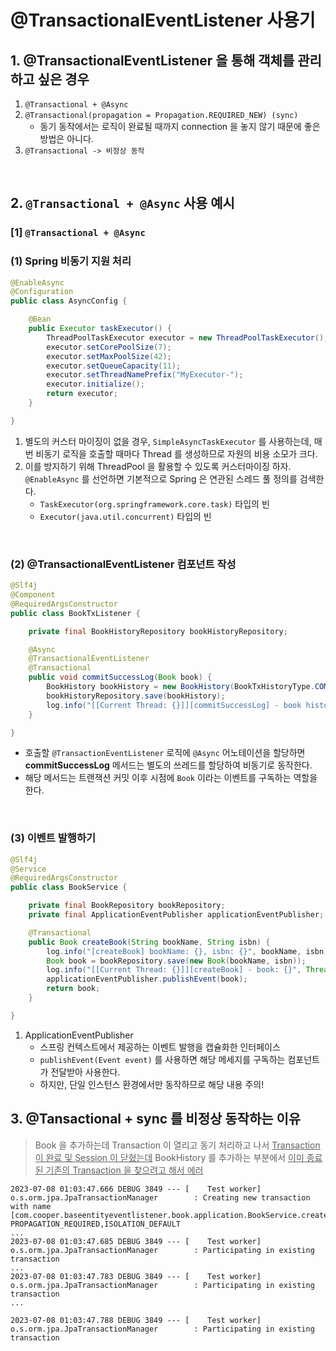 # @TransactionalEventListener 사용기

## 1. @TransactionalEventListener 을 통해 객체를 관리하고 싶은 경우

1. `@Transactional + @Async`
2. `@Transactional(propagation = Propagation.REQUIRED_NEW) (sync)`
   - 동기 동작에서는 로직이 완료될 때까지 connection 을 놓지 않기 때문에 좋은 방법은 아니다.  
3. `@Transactional -> 비정상 동작`

<br>

## 2. `@Transactional + @Async` 사용 예시

### [1] `@Transactional + @Async`

### (1) Spring 비동기 지원 처리

```java
@EnableAsync
@Configuration
public class AsyncConfig {

    @Bean
    public Executor taskExecutor() {
        ThreadPoolTaskExecutor executor = new ThreadPoolTaskExecutor();
        executor.setCorePoolSize(7);
        executor.setMaxPoolSize(42);
        executor.setQueueCapacity(11);
        executor.setThreadNamePrefix("MyExecutor-");
        executor.initialize();
        return executor;
    }

}

```

1. 별도의 커스터 마이징이 없을 경우, `SimpleAsyncTaskExecutor` 를 사용하는데, 매번 비동기 로직을 호출할 때마다 Thread 를 생성하므로
   자원의 비용 소모가 크다.
2. 이를 방지하기 위해 ThreadPool 을 활용할 수 있도록  커스터마이징 하자. `@EnableAsync` 를 선언하면 기본적으로 Spring 은 연관된 스레드 풀 정의를 
   검색한다.
    - `TaskExecutor(org.springframework.core.task)` 타입의 빈
    - `Executor(java.util.concurrent)` 타입의 빈

<br>

### (2) @TransactionalEventListener 컴포넌트 작성

```java
@Slf4j
@Component
@RequiredArgsConstructor
public class BookTxListener {

    private final BookHistoryRepository bookHistoryRepository;

    @Async
    @TransactionalEventListener
    @Transactional
    public void commitSuccessLog(Book book) {
        BookHistory bookHistory = new BookHistory(BookTxHistoryType.COMMIT, book.getIsbn());
        bookHistoryRepository.save(bookHistory);
        log.info("[[Current Thread: {}]][commitSuccessLog] - book history: {}", Thread.currentThread(), bookHistory);
    }

}
```
- 호출할 `@TransactionEventListener` 로직에 `@Async` 어노테이션을 할당하면 **commitSuccessLog** 메서드는 별도의 쓰레드를 할당하여 비동기로 동작한다.
- 해당 메서드는 트랜잭션 커밋 이후 시점에 `Book` 이라는 이벤트를 구독하는 역할을 한다.

<br>

### (3) 이벤트 발행하기

```java
@Slf4j
@Service
@RequiredArgsConstructor
public class BookService {

    private final BookRepository bookRepository;
    private final ApplicationEventPublisher applicationEventPublisher;

    @Transactional
    public Book createBook(String bookName, String isbn) {
        log.info("[createBook] bookName: {}, isbn: {}", bookName, isbn);
        Book book = bookRepository.save(new Book(bookName, isbn));
        log.info("[[Current Thread: {}]][createBook] - book: {}", Thread.currentThread(), book);
        applicationEventPublisher.publishEvent(book);
        return book;
    }

}

```
1. ApplicationEventPublisher
    - 스프링 컨텍스트에서 제공하는 이벤트 발행을 캡슐화한 인터페이스
    - `publishEvent(Event event)` 를 사용하면 해당 메세지를 구독하는 컴포넌트가 전달받아 사용한다.
    - 하지만, 단일 인스턴스 환경에서만 동작하므로 해당 내용 주의!

## 3. @Tansactional + sync 를 비정상 동작하는 이유

> Book 을 추가하는데 Transaction 이 열리고 동기 처리하고 나서 <u>Transaction 이 완료 및 Session 이 닫혔는데</u> BookHistory 를 추가하는 부분에서
> <u>이미 종료된 기존의 Transaction 을 찾으려고 해서 에러</u>

```
2023-07-08 01:03:47.666 DEBUG 3849 --- [    Test worker] o.s.orm.jpa.JpaTransactionManager        : Creating new transaction with name [com.cooper.baseentityeventlistener.book.application.BookService.createBook]: PROPAGATION_REQUIRED,ISOLATION_DEFAULT
...
2023-07-08 01:03:47.685 DEBUG 3849 --- [    Test worker] o.s.orm.jpa.JpaTransactionManager        : Participating in existing transaction
...
2023-07-08 01:03:47.783 DEBUG 3849 --- [    Test worker] o.s.orm.jpa.JpaTransactionManager        : Participating in existing transaction
...

2023-07-08 01:03:47.788 DEBUG 3849 --- [    Test worker] o.s.orm.jpa.JpaTransactionManager        : Participating in existing transaction
```

